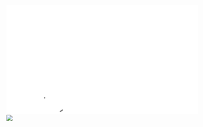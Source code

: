 ![alt text](https://github.com/BodhaanshRavipati325/BodhaanshRavipati325/blob/main/Colorful%20Simple%20Science%20Class%20Education%20Presentation.png)
![](https://hit.yhype.me/github/profile?user_id=45471123)
